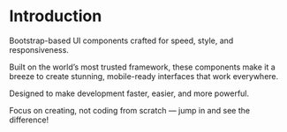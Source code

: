 # Introduction

Bootstrap-based UI components crafted for speed, style, and responsiveness. 

Built on the world’s most trusted framework, these components make it a breeze to create stunning, mobile-ready interfaces that work everywhere. 

Designed to make development faster, easier, and more powerful. 

Focus on creating, not coding from scratch — jump in and see the difference!

<div>
    <IntroExample />
</div>